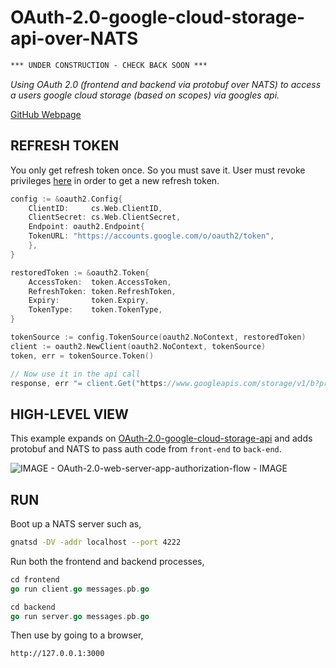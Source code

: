 # OAuth-2.0-google-cloud-storage-api-over-NATS

```txt
*** UNDER CONSTRUCTION - CHECK BACK SOON ***
```

_Using OAuth 2.0 (frontend and backend via protobuf over NATS)
to access a users google cloud storage (based on scopes) via googles api._

[GitHub Webpage](https://jeffdecola.github.io/my-go-examples/)

## REFRESH TOKEN

You only get refresh token once.  So you must save it.
User must revoke privileges [here](https://myaccount.google.com/permissions)
in order to get a new refresh token.

```go
config := &oauth2.Config{
    ClientID:     cs.Web.ClientID,
    ClientSecret: cs.Web.ClientSecret,
    Endpoint: oauth2.Endpoint{
    TokenURL: "https://accounts.google.com/o/oauth2/token",
    },
}

restoredToken := &oauth2.Token{
    AccessToken:  token.AccessToken,
    RefreshToken: token.RefreshToken,
    Expiry:       token.Expiry,
    TokenType:    token.TokenType,
}

tokenSource := config.TokenSource(oauth2.NoContext, restoredToken)
client := oauth2.NewClient(oauth2.NoContext, tokenSource)
token, err = tokenSource.Token()

// Now use it in the api call
response, err "= client.Get("https://www.googleapis.com/storage/v1/b?project=PROJECT_NAME")
```

## HIGH-LEVEL VIEW

This example expands on [OAuth-2.0-google-cloud-storage-api](https://github.com/JeffDeCola/my-go-examples/tree/master/api/OAuth-2.0-google-cloud-storage-api)
and adds protobuf and NATS to pass auth code from `front-end` to `back-end`.

![IMAGE - OAuth-2.0-web-server-app-authorization-flow - IMAGE](https://github.com/JeffDeCola/my-cheat-sheets/blob/master/docs/pics/OAuth-2.0-web-server-app-authorization-flow.jpg)

## RUN

Boot up a NATS server such as,

```bash
gnatsd -DV -addr localhost --port 4222
```

Run both the frontend and backend processes,

```go
cd frontend
go run client.go messages.pb.go
```

```go
cd backend
go run server.go messages.pb.go
```

Then use by going to a browser,

```bash
http://127.0.0.1:3000
```

